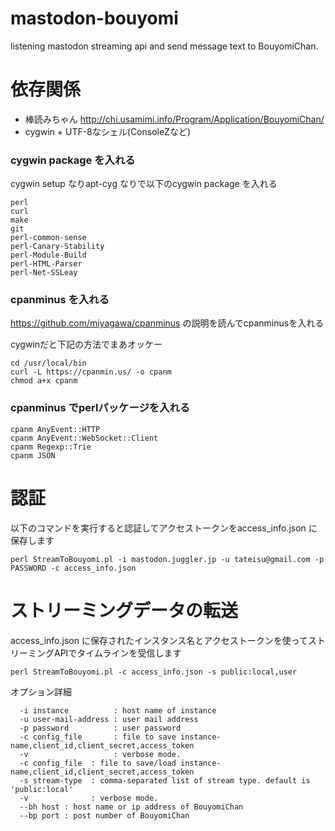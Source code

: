 # mastodon-bouyomi
listening mastodon streaming api and send message text to BouyomiChan.

# 依存関係
- 棒読みちゃん http://chi.usamimi.info/Program/Application/BouyomiChan/
- cygwin + UTF-8なシェル(ConsoleZなど)

### cygwin package を入れる
cygwin setup なりapt-cyg なりで以下のcygwin package を入れる
```
perl
curl
make
git
perl-common-sense
perl-Canary-Stability
perl-Module-Build
perl-HTML-Parser
perl-Net-SSLeay
```

### cpanminus を入れる

https://github.com/miyagawa/cpanminus の説明を読んでcpanminusを入れる

cygwinだと下記の方法でまあオッケー
```
cd /usr/local/bin
curl -L https://cpanmin.us/ -o cpanm
chmod a+x cpanm
```

### cpanminus でperlパッケージを入れる
```
cpanm AnyEvent::HTTP
cpanm AnyEvent::WebSocket::Client
cpanm Regexp::Trie
cpanm JSON
```

# 認証
以下のコマンドを実行すると認証してアクセストークンをaccess_info.json に保存します
```
perl StreamToBouyomi.pl -i mastodon.juggler.jp -u tateisu@gmail.com -p PASSWORD -c access_info.json
```

# ストリーミングデータの転送

access_info.json に保存されたインスタンス名とアクセストークンを使ってストリーミングAPIでタイムラインを受信します
```
perl StreamToBouyomi.pl -c access_info.json -s public:local,user
```

オプション詳細
```
  -i instance          : host name of instance
  -u user-mail-address : user mail address
  -p password          : user password
  -c config_file       : file to save instance-name,client_id,client_secret,access_token
  -v                   : verbose mode.
  -c config_file  : file to save/load instance-name,client_id,client_secret,access_token
  -s stream-type  : comma-separated list of stream type. default is 'public:local'
  -v              : verbose mode.
  --bh host : host name or ip address of BouyomiChan
  --bp port : post number of BouyomiChan

```
